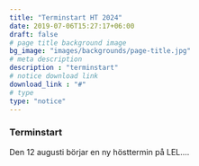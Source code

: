 ```yaml
---
title: "Terminstart HT 2024"
date: 2019-07-06T15:27:17+06:00
draft: false
# page title background image
bg_image: "images/backgrounds/page-title.jpg"
# meta description
description : "terminstart"
# notice download link
download_link : "#"
# type
type: "notice"
---
```



### Terminstart

Den 12 augusti börjar en ny hösttermin på LEL....